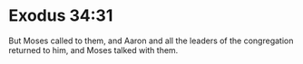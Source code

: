 # Exodus 34:31

But Moses called to them, and Aaron and all the leaders of the congregation returned to him, and Moses talked with them.
